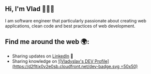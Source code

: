 ## Hi, I'm Vlad 👨🏻‍💻

I am software engineer that particularly passionate about creating web applications, clean code and best practices of web development.

## Find me around the web 🌍:
 - Sharing updates on [LinkedIn](https://www.linkedin.com/in/vladyslav-burdeniuk/) 💼
 - Sharing knowledge on [![Vladyslav's DEV Profile](https://d2fltix0v2e0sb.cloudfront.net/dev-badge.svg =50x50)](https://dev.to/vbrdnk)
